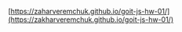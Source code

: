 [https://zaharveremchuk.github.io/goit-js-hw-01/](https://zakharveremchuk.github.io/goit-js-hw-01/)
